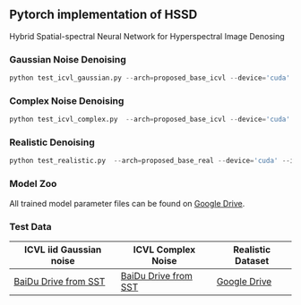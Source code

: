## Pytorch implementation of HSSD
Hybrid Spatial-spectral Neural Network for Hyperspectral Image Denosing
### Gaussian Noise Denoising
```python
python test_icvl_gaussian.py --arch=proposed_base_icvl --device='cuda' --index=1 --ckpt=model_zoo/proposed_dw/icvl_gaussian_base.ckpt --save_dir=./results/proposed_base

```
### Complex Noise Denoising
```python
python test_icvl_complex.py  --arch=proposed_base_icvl --device='cuda' --index=0 --ckpt=model_zoo/proposed_dw/icvl_complex_base.ckpt --save_dir=./results/proposed_base

```
### Realistic Denoising

```python
python test_realistic.py  --arch=proposed_base_real --device='cuda' --index=0 --ckpt=model_zoo/proposed_dw/realistic_base.ckpt --save_dir=./results/proposed_base
```

### Model Zoo
All trained model parameter files can be found on [Google Drive](https://drive.google.com/drive/folders/1zShqvt6_iNNA7kT4UOI4Op8zI796BRF5).
### Test Data

| ICVL iid Gaussian noise    | ICVL Complex Noise    | Realistic Dataset    |
| ---- | ---- | ---- |
| [BaiDu Drive from SST](https://pan.baidu.com/s/1GqjTFCtNJkkqG4ENyNUFhQ?pwd=azx0)    |  [BaiDu Drive from SST](https://pan.baidu.com/s/1GqjTFCtNJkkqG4ENyNUFhQ?pwd=azx0)   | [Google Drive](https://drive.google.com/drive/folders/1zShqvt6_iNNA7kT4UOI4Op8zI796BRF5)   |

